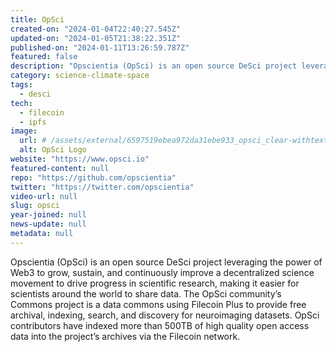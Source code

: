 ```yaml
---
title: OpSci
created-on: "2024-01-04T22:40:27.545Z"
updated-on: "2024-01-05T21:38:22.351Z"
published-on: "2024-01-11T13:26:59.787Z"
featured: false
description: "Opscientia (OpSci) is an open source DeSci project leveraging the power of Web3 to grow, sustain, and continuously improve a decentralized science movement to drive progress in scientific research, making it easier for scientists around the world to share data."
category: science-climate-space
tags:
  - desci
tech:
  - filecoin
  - ipfs
image:
  url: # /assets/external/6597519ebea972da31ebe933_opsci_clear-withtext_666x206.png
  alt: OpSci Logo
website: "https://www.opsci.io"
featured-content: null
repo: "https://github.com/opscientia"
twitter: "https://twitter.com/opscientia"
video-url: null
slug: opsci
year-joined: null
news-update: null
metadata: null
---
```


Opscientia (OpSci) is an open source DeSci project leveraging the power of Web3 to grow, sustain, and continuously improve a decentralized science movement to drive progress in scientific research, making it easier for scientists around the world to share data. The OpSci community’s Commons project is a data commons using Filecoin Plus to provide free archival, indexing, search, and discovery for neuroimaging datasets. OpSci contributors have indexed more than 500TB of high quality open access data into the project’s archives via the Filecoin network.
